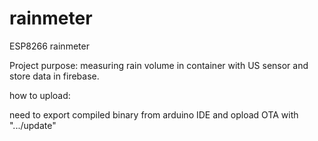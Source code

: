 # rainmeter
ESP8266 rainmeter

Project purpose: measuring rain volume in container with US sensor and store data in firebase.

how to upload:

need to export compiled binary from arduino IDE and opload OTA with ".../update"
